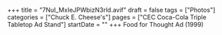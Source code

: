+++
title = "7NuI_MxIeJPWbizN3rld.avif"
draft = false
tags = ["Photos"]
categories = ["Chuck E. Cheese's"]
pages = ["CEC Coca-Cola Triple Tabletop Ad Stand"]
startDate = ""
+++
Food for Thought Ad (1999)
